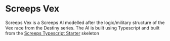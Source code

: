 # Screeps Vex

Screeps Vex is a Screeps AI modelled after the logic/military structure of the Vex race from the Destiny series.
The AI is built using Typescript and built from the [Screeps Typescript Starter](https://github.com/screepers/screeps-typescript-starter) skeleton
